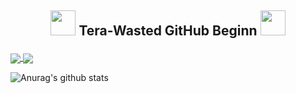 ## <p align="center"> <img src="https://cdn.discordapp.com/emojis/594159590107643914.gif?v=1" height=40/> Tera-Wasted GitHub Beginn <img src="https://cdn.discordapp.com/emojis/594159590107643914.gif?v=1" height=40/> </p></font>

<a href="https://github.com/anuraghazra/github-readme-stats">
  <img align="center" src="https://github-readme-stats.vercel.app/api?username=Wasted-Time&theme=synthwave" />
</a>

<a href="https://github.com/anuraghazra/github-readme-stats">
  <img align="center" src="https://github-readme-stats.vercel.app/api/top-langs/?username=Wasted-Time&langs_count=8&theme=synthwave" />
</a>

![Anurag's github stats](https://github-readme-stats.vercel.app/api?username=anuraghazra&show_icons=true)
